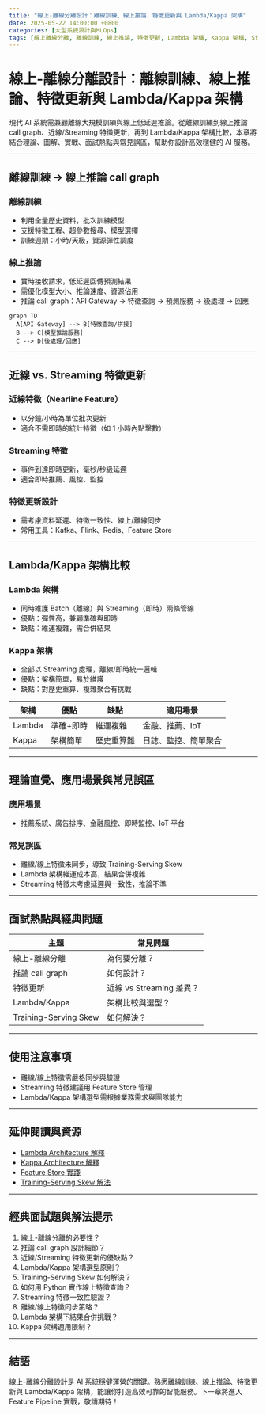 ```yaml
---
title: "線上-離線分離設計：離線訓練、線上推論、特徵更新與 Lambda/Kappa 架構"
date: 2025-05-22 14:00:00 +0800
categories: [大型系統設計與MLOps]
tags: [線上離線分離, 離線訓練, 線上推論, 特徵更新, Lambda 架構, Kappa 架構, Streaming, Call Graph]
---
```


# 線上-離線分離設計：離線訓練、線上推論、特徵更新與 Lambda/Kappa 架構

現代 AI 系統需兼顧離線大規模訓練與線上低延遲推論。從離線訓練到線上推論 call graph、近線/Streaming 特徵更新，再到 Lambda/Kappa 架構比較，本章將結合理論、圖解、實戰、面試熱點與常見誤區，幫助你設計高效穩健的 AI 服務。

---

## 離線訓練 → 線上推論 call graph

### 離線訓練

- 利用全量歷史資料，批次訓練模型
- 支援特徵工程、超參數搜尋、模型選擇
- 訓練週期：小時/天級，資源彈性調度

### 線上推論

- 實時接收請求，低延遲回傳預測結果
- 需優化模型大小、推論速度、資源佔用
- 推論 call graph：API Gateway → 特徵查詢 → 預測服務 → 後處理 → 回應

```mermaid
graph TD
  A[API Gateway] --> B[特徵查詢/拼接]
  B --> C[模型推論服務]
  C --> D[後處理/回應]
```

---

## 近線 vs. Streaming 特徵更新

### 近線特徵（Nearline Feature）

- 以分鐘/小時為單位批次更新
- 適合不需即時的統計特徵（如 1 小時內點擊數）

### Streaming 特徵

- 事件到達即時更新，毫秒/秒級延遲
- 適合即時推薦、風控、監控

### 特徵更新設計

- 需考慮資料延遲、特徵一致性、線上/離線同步
- 常用工具：Kafka、Flink、Redis、Feature Store

---

## Lambda/Kappa 架構比較

### Lambda 架構

- 同時維護 Batch（離線）與 Streaming（即時）兩條管線
- 優點：彈性高，兼顧準確與即時
- 缺點：維運複雜，需合併結果

### Kappa 架構

- 全部以 Streaming 處理，離線/即時統一邏輯
- 優點：架構簡單，易於維護
- 缺點：對歷史重算、複雜聚合有挑戰

| 架構   | 優點         | 缺點         | 適用場景         |
|--------|--------------|--------------|------------------|
| Lambda | 準確+即時    | 維運複雜     | 金融、推薦、IoT  |
| Kappa  | 架構簡單     | 歷史重算難   | 日誌、監控、簡單聚合 |

---

## 理論直覺、應用場景與常見誤區

### 應用場景

- 推薦系統、廣告排序、金融風控、即時監控、IoT 平台

### 常見誤區

- 離線/線上特徵未同步，導致 Training-Serving Skew
- Lambda 架構維運成本高，結果合併複雜
- Streaming 特徵未考慮延遲與一致性，推論不準

---

## 面試熱點與經典問題

| 主題         | 常見問題 |
|--------------|----------|
| 線上-離線分離 | 為何要分離？ |
| 推論 call graph | 如何設計？ |
| 特徵更新     | 近線 vs Streaming 差異？ |
| Lambda/Kappa | 架構比較與選型？ |
| Training-Serving Skew | 如何解決？ |

---

## 使用注意事項

* 離線/線上特徵需嚴格同步與驗證
* Streaming 特徵建議用 Feature Store 管理
* Lambda/Kappa 架構選型需根據業務需求與團隊能力

---

## 延伸閱讀與資源

* [Lambda Architecture 解釋](https://martinfowler.com/bliki/LambdaArchitecture.html)
* [Kappa Architecture 解釋](https://www.oreilly.com/radar/questioning-the-lambda-architecture/)
* [Feature Store 實踐](https://docs.feast.dev/)
* [Training-Serving Skew 解法](https://cloud.google.com/architecture/mlops-continuous-delivery-and-automation-pipelines-in-machine-learning#feature_store)

---

## 經典面試題與解法提示

1. 線上-離線分離的必要性？
2. 推論 call graph 設計細節？
3. 近線/Streaming 特徵更新的優缺點？
4. Lambda/Kappa 架構選型原則？
5. Training-Serving Skew 如何解決？
6. 如何用 Python 實作線上特徵查詢？
7. Streaming 特徵一致性驗證？
8. 離線/線上特徵同步策略？
9. Lambda 架構下結果合併挑戰？
10. Kappa 架構適用限制？

---

## 結語

線上-離線分離設計是 AI 系統穩健運營的關鍵。熟悉離線訓練、線上推論、特徵更新與 Lambda/Kappa 架構，能讓你打造高效可靠的智能服務。下一章將進入 Feature Pipeline 實戰，敬請期待！
